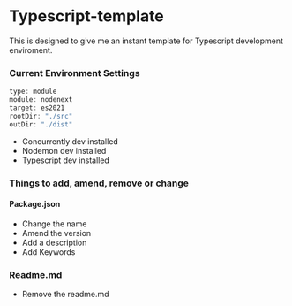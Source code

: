 # Typescript-template

This is designed to give me an instant template for Typescript development enviroment. 


### Current Environment Settings

```js
type: module
module: nodenext
target: es2021
rootDir: "./src"
outDir: "./dist"
```

- Concurrently dev installed
- Nodemon dev installed
- Typescript dev installed

### Things to add, amend, remove or change

#### Package.json

- Change the name
- Amend the version
- Add a description
- Add Keywords

### Readme.md

- Remove the readme.md